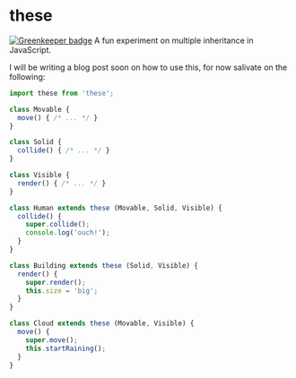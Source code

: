 # these

[![Greenkeeper badge](https://badges.greenkeeper.io/calebmer/these.svg)](https://greenkeeper.io/)
A fun experiment on multiple inheritance in JavaScript.

I will be writing a blog post soon on how to use this, for now salivate on the following:

```javascript
import these from 'these';

class Movable {
  move() { /* ... */ }
}

class Solid {
  collide() { /* ... */ }
}

class Visible {
  render() { /* ... */ }
}

class Human extends these (Movable, Solid, Visible) {
  collide() {
    super.collide();
    console.log('ouch!');
  }
}

class Building extends these (Solid, Visible) {
  render() {
    super.render();
    this.size = 'big';
  }
}

class Cloud extends these (Movable, Visible) {
  move() {
    super.move();
    this.startRaining();
  }
}
```
